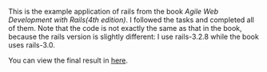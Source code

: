 This is the example application of rails from the book *Agile Web Development with Rails(4th edition)*. I followed the tasks and completed all of them. Note that the code is not exactly the same as that in the book, because the rails version is slightly different: I use rails-3.2.8 while the book uses rails-3.0.

You can view the final result in [here](http://rails-rockuw.rcloud.com).
